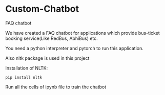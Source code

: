 # Custom-Chatbot
FAQ chatbot

We have created a FAQ chatbot for applications which provide bus-ticket booking service(Like RedBus, AbhiBus) etc.

You need a python interpreter and pytorch to run this application.

Also nltk package is used in this project

Installation of NLTK:

```
pip install nltk
```
Run all the cells of ipynb file to train the chatbot

